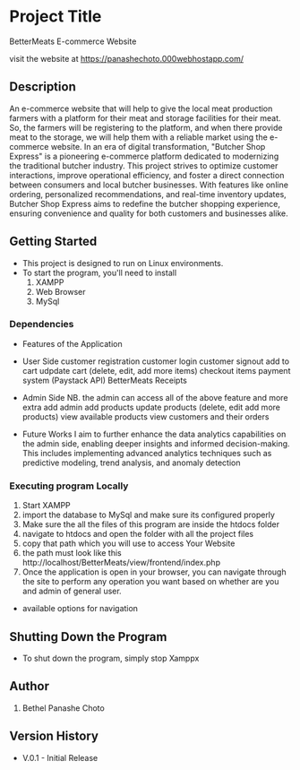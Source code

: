 # Project Title

BetterMeats E-commerce Website 

visit the website at https://panashechoto.000webhostapp.com/ 

## Description

An e-commerce website that will help to give the local meat production farmers with a platform for their meat and storage facilities for their meat. So, the farmers will be registering to the platform, and when there provide meat to the storage, we will help them with a reliable market using the e-commerce website.
In an era of digital transformation, "Butcher Shop Express" is a pioneering e-commerce platform dedicated to modernizing the traditional butcher industry. This project strives to optimize customer interactions, improve operational efficiency, and foster a direct connection between consumers and local butcher businesses. With features like online ordering, personalized recommendations, and real-time inventory updates, Butcher Shop Express aims to redefine the butcher shopping experience, ensuring convenience and quality for both customers and businesses alike.

## Getting Started
* This project is designed to run on Linux environments.
* To start the program, you'll need to install 
    1. XAMPP
    2. Web Browser
    3. MySql

### Dependencies
* Features of the Application
* User Side
  customer registration
  customer login
  customer signout
  add to cart
  udpdate cart (delete, edit, add more items)
  checkout items
  payment system (Paystack API)
  BetterMeats Receipts
* Admin Side
  NB. the admin can access all of the above feature and more extra
  add admin
  add products
  update products (delete, edit add more products)
  view available products
  view customers and their orders
  
  
* Future Works
 I aim to further enhance the data analytics capabilities on the admin side, enabling deeper insights and informed decision-making. This includes implementing advanced analytics techniques such as predictive modeling, trend analysis, and anomaly detection

### Executing program Locally
1. Start XAMPP
2. import the database to MySql and make sure its configured properly
4. Make sure the all the files of this program are inside the htdocs folder
5. navigate to htdocs and open the folder with all the project files
6. copy that path  which you will use to access Your Website
7. the path must look like this http://localhost/BetterMeats/view/frontend/index.php
8. Once the application is open in your browser, you can navigate through the site to perform any operation you want based on whether are you and admin of general user.
* available options for navigation
  

## Shutting Down the Program
* To shut down the program, simply stop Xamppx
  
## Author
1. Bethel Panashe Choto

## Version History
* V.0.1 - Initial Release
